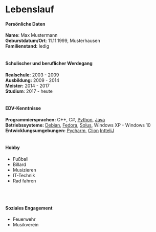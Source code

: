 # Lebenslauf

#### Persönliche Daten
__Name__: Max Mustermann<br>
__Geburstdatum/Ort__: 11.11.1999, Musterhausen<br>
__Familienstand:__ ledig
<br>
<br>
#### Schulischer und beruflicher Werdegang
__Realschule:__ 2003 - 2009<br>
__Ausbildung:__ 2009 - 2014<br>
__Meister:__ 2014 - 2017<br>
__Studium__: 2017 - heute
<br>
<br>
#### EDV-Kenntnisse
__Programmiersprachen:__
C++, C#,
[Python](https://www.python.org/),
[Java](https://www.java.com/de/)<br>
__Betriebssysteme:__
[Debian](debian.org/),
[Fedora](https://getfedora.org/de/),
[Solus](https://getsol.us/home/),
Windows XP - Windows 10 <br>
__Entwicklungsumgebungen:__
[Pycharm](https://www.jetbrains.com/),
[Clion](https://www.jetbrains.com/)
[IntteliJ](https://www.jetbrains.com/)
<br>
<br>
#### Hobby
* Fußball
* Billard
* Musizieren
* IT-Technik
* Rad fahren
<br>
<br>

#### Soziales Engagement
* Feuerwehr
* Musikverein
